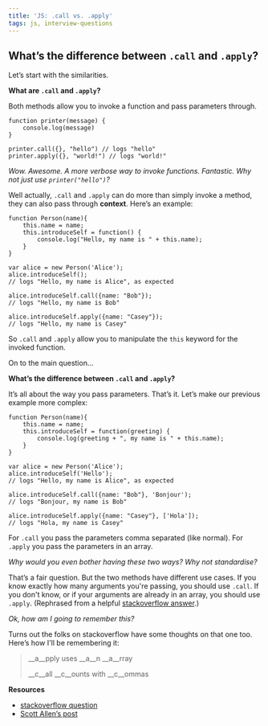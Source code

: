 ```yaml
---
title: 'JS: .call vs. .apply'
tags: js, interview-questions
---
```


## What’s the difference between `.call` and `.apply`?

Let’s start with the similarities.

__What are `.call` and `.apply`?__

Both methods allow you to invoke a function and pass parameters through.

```
function printer(message) {
    console.log(message)
}

printer.call({}, "hello") // logs "hello"
printer.apply({}, "world!") // logs "world!"
```

*Wow. Awesome. A more verbose way to invoke functions. Fantastic. Why not just use `printer("hello")`?*

Well actually, `.call` and `.apply` can do more than simply invoke a method, they can also pass through __context__. Here’s an example:

```
function Person(name){
    this.name = name;
    this.introduceSelf = function() {
        console.log("Hello, my name is " + this.name);
    }
}

var alice = new Person('Alice');
alice.introduceSelf();
// logs "Hello, my name is Alice", as expected

alice.introduceSelf.call({name: "Bob"});
// logs "Hello, my name is Bob"

alice.introduceSelf.apply({name: "Casey"});
// logs "Hello, my name is Casey"
```

So `.call` and `.apply` allow you to manipulate the `this` keyword for the invoked function.

On to the main question...

__What’s the difference between `.call` and `.apply`?__

It’s all about the way you pass parameters. That’s it. Let’s make our previous example more complex:

```
function Person(name){
    this.name = name;
    this.introduceSelf = function(greeting) {
        console.log(greeting + ", my name is " + this.name);
    }
}

var alice = new Person('Alice');
alice.introduceSelf('Hello');
// logs "Hello, my name is Alice", as expected

alice.introduceSelf.call({name: "Bob"}, 'Bonjour');
// logs "Bonjour, my name is Bob"

alice.introduceSelf.apply({name: "Casey"}, ['Hola']);
// logs "Hola, my name is Casey"
```

For `.call` you pass the parameters comma separated (like normal). For `.apply` you pass the parameters in an array.

*Why would you even bother having these two ways? Why not standardise?*

That’s a fair question. But the two methods have different use cases. If you know exactly how many arguments you're passing, you should use `.call`. If you don't know, or if your arguments are already in an array, you should use `.apply`. (Rephrased from a helpful [stackoverflow answer](http://stackoverflow.com/a/1987244/863846).)

*Ok, how am I going to remember this?*

Turns out the folks on stackoverflow have some thoughts on that one too. Here’s how I'll be remembering it:

> __a__pply uses __a__n __a__rray
>
> __c__all __c__ounts with __c__ommas

__Resources__

* [stackoverflow question](http://stackoverflow.com/questions/1986896/what-is-the-difference-between-call-and-apply)
* [Scott Allen’s post](http://odetocode.com/blogs/scott/archive/2007/07/04/function-apply-and-function-call-in-javascript.aspx)
